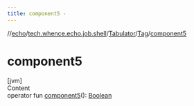 ```yaml
---
title: component5 -
---
```

//[echo](../../../index.md)/[tech.whence.echo.job.shell](../../index.md)/[Tabulator](../index.md)/[Tag](index.md)/[component5](component5.md)



# component5  
[jvm]  
Content  
operator fun [component5](component5.md)(): [Boolean](https://kotlinlang.org/api/latest/jvm/stdlib/kotlin/-boolean/index.html)  



